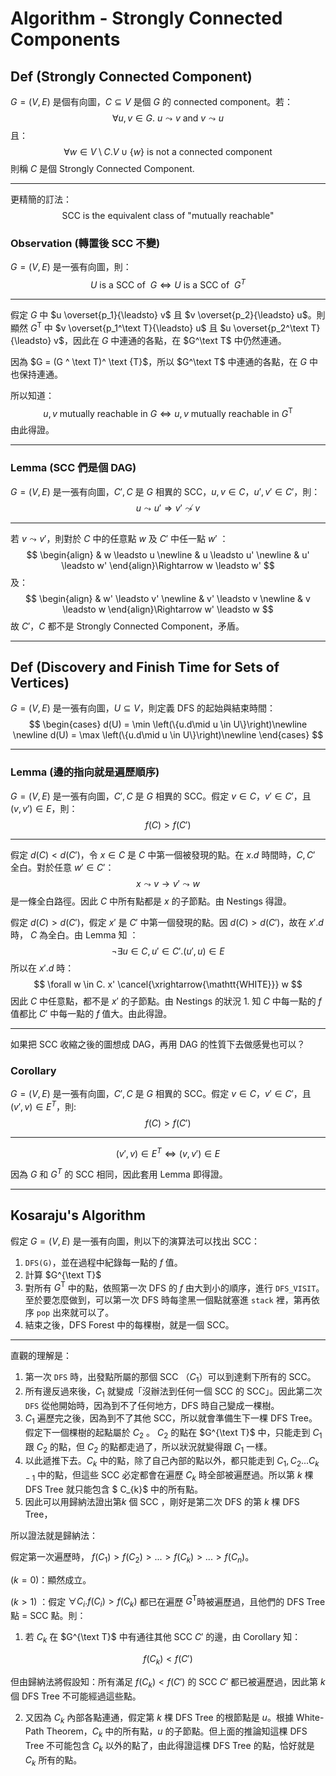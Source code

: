 # Algorithm - Strongly Connected Components

## Def (Strongly Connected Component)

$G = (V, E)$ 是個有向圖，$C \subseteq V$ 是個 $G$ 的 connected component。若：
$$
\forall u,v \in G.\ u \leadsto v \text{ and } v \leadsto u
$$
且：
$$
\forall w \in V \setminus C.V \cup \{w\} \text{ is not a connected component}
$$
則稱 $C$ 是個 Strongly Connected Component.

---

更精簡的訂法：
$$
\text{SCC is the equivalent class of  "mutually reachable"}
$$


### Observation (轉置後 SCC 不變)

$G = (V, E)$ 是一張有向圖，則：
$$
U \text{ is a SCC of }\ G \iff U \text{ is a SCC of }\ G^T
$$

---

假定 $G$ 中 $u \overset{p_1}{\leadsto} v$ 且 $v \overset{p_2}{\leadsto} u$。則顯然 $G^\text{T}$ 中  $v \overset{p_1^\text T}{\leadsto} u$ 且 $u \overset{p_2^\text T}{\leadsto} v$，因此在 $G$ 中連通的各點，在 $G^\text T$ 中仍然連通。

因為 $G = (G ^ \text T)^ \text {T}$，所以 $G^\text T$ 中連通的各點，在 $G$ 中也保持連通。

所以知道：
$$
u, v\text{ mutually reachable in }G \iff u, v \text{ mutually reachable in }G^{\text{T}}
$$
由此得證。

---

###  Lemma (SCC 們是個 DAG)

$G = (V, E)$ 是一張有向圖，$C', C$ 是 $G$ 相異的 SCC，$u, v \in C$，$u',v' \in C'$，則：
$$
u \leadsto u' \Rightarrow v' \not \leadsto v
$$

---

若 $v \leadsto v'$，則對於 $C$ 中的任意點 $w$ 及 $C'$ 中任一點 $w'$ ：
$$
\begin{align}
& w \leadsto u \newline
& u \leadsto u' \newline
& u' \leadsto w'
\end{align}\Rightarrow w \leadsto w'
$$
及：
$$
\begin{align}
& w' \leadsto v' \newline
& v' \leadsto v \newline
& v \leadsto w
\end{align}\Rightarrow w' \leadsto w
$$
故 $C'$，$C$ 都不是 Strongly Connected Component，矛盾。

---

## Def (Discovery and Finish Time for Sets of Vertices)

$G = (V, E)$ 是一張有向圖，$U \subseteq V$，則定義 DFS 的起始與結束時間：
$$
\begin{cases}
d(U) = \min \left(\{u.d\mid u \in U\}\right)\newline \newline
d(U) = \max \left(\{u.d\mid u \in U\}\right)\newline
\end{cases}
$$

---

### Lemma (邊的指向就是遍歷順序)

$G = (V, E)$ 是一張有向圖，$C', C$ 是 $G$ 相異的 SCC。假定 $v \in C$，$v' \in C'$，且 $(v, v') \in E$，則：
$$
f(C) > f(C')
$$

---

假定 $d(C) < d(C')$，令 $x \in C$ 是 $C$ 中第一個被發現的點。在 $x.d$ 時間時，$C, C'$ 全白。對於任意 $w' \in C'$：
$$
x \leadsto v \to v' \leadsto w
$$
是一條全白路徑。因此 $C$ 中所有點都是 $x$ 的子節點。由 Nestings 得證。

假定 $d(C) > d(C')$，假定 $x'$ 是 $C'$ 中第一個發現的點。因 $d(C) > d(C')$，故在 $x'.d$ 時， $C$ 為全白。由 Lemma 知 ：
$$
\neg \exists u \in C,u' \in C'.(u',u) \in E
$$
所以在 $x'.d$ 時：
$$
\forall w \in C. x' \cancel{\xrightarrow{\mathtt{WHITE}}} w
$$
因此 $C$ 中任意點，都不是 $x'$ 的子節點。由 Nestings 的狀況 1. 知 $C$ 中每一點的 $f$ 值都比 $C'$ 中每一點的 $f$ 值大。由此得證。

---

如果把 SCC 收縮之後的圖想成 DAG，再用 DAG 的性質下去做感覺也可以？

### Corollary 

$G = (V, E)$ 是一張有向圖，$C', C$ 是 $G$ 相異的 SCC。假定 $v \in C$，$v' \in C'$，且 $(v', v) \in E^T$，則:
$$
f(C) > f(C')
$$

---

$$
(v',v) \in E^T \iff (v,v') \in E
$$

因為 $G$ 和 $G^T$ 的 SCC 相同，因此套用 Lemma 即得證。

---

## Kosaraju's Algorithm

假定 $G = (V, E)$ 是一張有向圖，則以下的演算法可以找出 SCC：

1. `DFS(G)`，並在過程中紀錄每一點的 $f$ 值。
2. 計算 $G^{\text T}$
3. 對所有 $G^\text{T}$ 中的點，依照第一次 DFS 的 $f$ 由大到小的順序，進行 `DFS_VISIT`。至於要怎麼做到，可以第一次 DFS 時每塗黑一個點就塞進 `stack` 裡，第再依序 `pop` 出來就可以了。
4. 結束之後，DFS Forest 中的每棵樹，就是一個 SCC。 

---

直觀的理解是：

1. 第一次 `DFS` 時，出發點所屬的那個 SCC （$C_1$）可以到達剩下所有的 SCC。
2. 所有邊反過來後，$C_1$ 就變成「沒辦法到任何一個 SCC 的 SCC」。因此第二次 `DFS` 從他開始時，因為到不了任何地方，DFS 時自己變成一棵樹。
3. $C_1$ 遍歷完之後，因為到不了其他 SCC，所以就會準備生下一棵 DFS Tree。假定下一個棵樹的起點屬於 $C_2$  。 $C_2$ 的點在 $G^{\text T}$ 中，只能走到 $C_1$ 跟 $C_2$ 的點，但 $C_2$ 的點都走過了，所以狀況就變得跟 $C_1$ 一樣。
4. 以此遞推下去。$C_{k}$ 中的點，除了自己內部的點以外，都只能走到 $C_1, C_2 ... C_{k-1}$ 中的點，但這些 SCC 必定都會在遍歷 $C_{k}$ 時全部被遍歷過。所以第 $k$ 棵 DFS Tree 就只能包含 $ C_{k}$ 中的所有點。
5. 因此可以用歸納法證出第$k$ 個 SCC ，剛好是第二次 DFS 的第 $k$ 棵 DFS Tree，

所以證法就是歸納法：

假定第一次遍歷時， $f(C_1) > f(C_2) > ... > f(C_{k})> ...> f(C_{n})$。 

($k = 0$)：顯然成立。

($k > 1$) ：假定  $\forall C_i.f(C_i) > f(C_k)$ 都已在遍歷 $G^\text{T}​$ 時被遍歷過，且他們的 DFS Tree 點 = SCC 點。則：

1. 若 $C_k$ 在 $G^{\text T}$ 中有通往其他 SCC $C'$ 的邊，由 Corollary 知：

  $$
  f(C_k) < f(C')
  $$

  但由歸納法將假設知：所有滿足 $f(C_k) < f(C')$ 的 SCC $C'$ 都已被遍歷過，因此第 $k$ 個 DFS Tree 不可能經過這些點。

2. 又因為 $C_k$ 內部各點連通，假定第 $k$ 棵 DFS Tree 的根節點是 $u$。根據 White-Path Theorem，$C_k$ 中的所有點，$u$ 的子節點。但上面的推論知這棵 DFS Tree 不可能包含 $C_k$ 以外的點了，由此得證這棵 DFS Tree 的點，恰好就是 $C_k$ 所有的點。